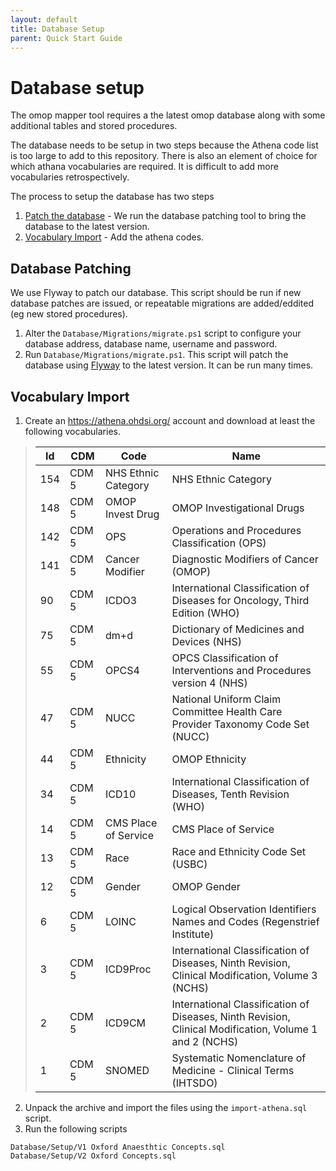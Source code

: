 ```yaml
---
layout: default
title: Database Setup
parent: Quick Start Guide
---
```


# Database setup

The omop mapper tool requires a the latest omop database along with some additional tables and stored procedures.

The database needs to be setup in two steps because the Athena code list is too large to add to this repository. There is also an element of choice for which athana vocabularies are required. It is difficult to add more vocabularies retrospectively.

The process to setup the database has two steps

1. [Patch the database](#database-patching) - We run the database patching tool to bring the database to the latest version.
2. [Vocabulary Import](#vocabulary-import) - Add the athena codes.

## Database Patching

We use Flyway to patch our database. This script should be run if new database patches are issued, or repeatable migrations are added/eddited (eg new stored procedures).

1. Alter the `Database/Migrations/migrate.ps1` script to configure your database address, database name, username and password.
2. Run `Database/Migrations/migrate.ps1`. This script will patch the database using [Flyway](https://flywaydb.org/) to the latest version. It can be run many times.

## Vocabulary Import

1. Create an https://athena.ohdsi.org/ account and download at least the following vocabularies.
> | Id |  CDM | Code | Name |
> |-------|-----------|-------------------|-----------------------|
> |154	|	CDM 5	| NHS Ethnic Category	|NHS Ethnic Category |
> |148	|	CDM 5	| OMOP Invest Drug	| OMOP Investigational Drugs|
> |142	|	CDM 5	| OPS	| Operations and Procedures Classification (OPS)|
> |141	|   CDM 5   | Cancer Modifier	| Diagnostic Modifiers of Cancer (OMOP) |
> |90	    |   CDM 5   |ICDO3 |	International Classification of Diseases for Oncology, Third Edition (WHO) |
> |75		|	CDM 5	| dm+d	| Dictionary of Medicines and Devices (NHS)|
> |55		|	CDM 5	| OPCS4| 	OPCS Classification of Interventions and Procedures version 4 (NHS)|
> |47     |   CDM 5   | NUCC  | 	National Uniform Claim Committee Health Care Provider Taxonomy Code Set (NUCC) |
> |44		|	CDM 5	| Ethnicity |	OMOP Ethnicity|
> |34		|	CDM 5	| ICD10	| International Classification of Diseases, Tenth Revision (WHO)|
> |14     |   CDM 5   | CMS Place of Service | CMS Place of Service |
> |13		|	CDM 5	| Race	| Race and Ethnicity Code Set (USBC)|
> |12		|	CDM 5	| Gender|	OMOP Gender|
> |6	    | CDM 5     |  LOINC |	Logical Observation Identifiers Names and Codes (Regenstrief Institute) |
> |3	    |	CDM 5	| ICD9Proc |	International Classification of Diseases, Ninth Revision, Clinical Modification, Volume 3 (NCHS) |
> |2      |	CDM 5	| ICD9CM	| International Classification of Diseases, Ninth Revision, Clinical Modification, Volume 1 and 2 (NCHS) |
> |1		|	CDM 5	| SNOMED	|Systematic Nomenclature of Medicine - Clinical Terms (IHTSDO)|
2. Unpack the archive and import the files using the `import-athena.sql` script.
3. Run the following scripts

```
Database/Setup/V1 Oxford Anaesthtic Concepts.sql
Database/Setup/V2 Oxford Concepts.sql
```